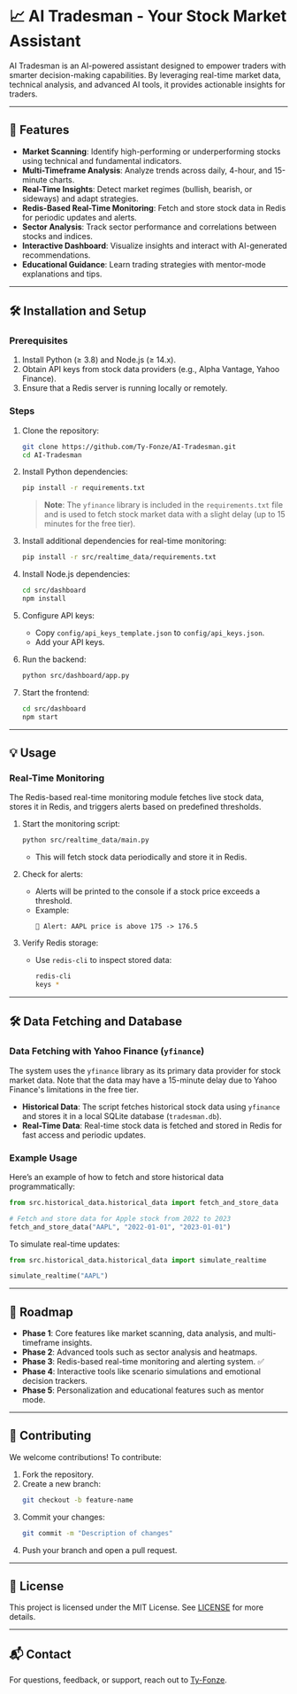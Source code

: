 # 📈 AI Tradesman - Your Stock Market Assistant

AI Tradesman is an AI-powered assistant designed to empower traders with smarter decision-making capabilities. By leveraging real-time market data, technical analysis, and advanced AI tools, it provides actionable insights for traders.

---

## 🚀 Features
- **Market Scanning**: Identify high-performing or underperforming stocks using technical and fundamental indicators.
- **Multi-Timeframe Analysis**: Analyze trends across daily, 4-hour, and 15-minute charts.
- **Real-Time Insights**: Detect market regimes (bullish, bearish, or sideways) and adapt strategies.
- **Redis-Based Real-Time Monitoring**: Fetch and store stock data in Redis for periodic updates and alerts.
- **Sector Analysis**: Track sector performance and correlations between stocks and indices.
- **Interactive Dashboard**: Visualize insights and interact with AI-generated recommendations.
- **Educational Guidance**: Learn trading strategies with mentor-mode explanations and tips.

---

## 🛠️ Installation and Setup

### Prerequisites
1. Install Python (≥ 3.8) and Node.js (≥ 14.x).
2. Obtain API keys from stock data providers (e.g., Alpha Vantage, Yahoo Finance).
3. Ensure that a Redis server is running locally or remotely.

### Steps
1. Clone the repository:
   ```bash
   git clone https://github.com/Ty-Fonze/AI-Tradesman.git
   cd AI-Tradesman
   ```

2. Install Python dependencies:
   ```bash
   pip install -r requirements.txt
   ```

   > **Note**: The `yfinance` library is included in the `requirements.txt` file and is used to fetch stock market data with a slight delay (up to 15 minutes for the free tier).

3. Install additional dependencies for real-time monitoring:
   ```bash
   pip install -r src/realtime_data/requirements.txt
   ```

4. Install Node.js dependencies:
   ```bash
   cd src/dashboard
   npm install
   ```

5. Configure API keys:
   - Copy `config/api_keys_template.json` to `config/api_keys.json`.
   - Add your API keys.

6. Run the backend:
   ```bash
   python src/dashboard/app.py
   ```

7. Start the frontend:
   ```bash
   cd src/dashboard
   npm start
   ```

---

## 💡 Usage

### Real-Time Monitoring
The Redis-based real-time monitoring module fetches live stock data, stores it in Redis, and triggers alerts based on predefined thresholds.

1. Start the monitoring script:
   ```bash
   python src/realtime_data/main.py
   ```
   - This will fetch stock data periodically and store it in Redis.

2. Check for alerts:
   - Alerts will be printed to the console if a stock price exceeds a threshold.
   - Example:
     ```
     🚨 Alert: AAPL price is above 175 -> 176.5
     ```

3. Verify Redis storage:
   - Use `redis-cli` to inspect stored data:
     ```bash
     redis-cli
     keys *
     ```

---

## 🛠️ Data Fetching and Database

### Data Fetching with Yahoo Finance (`yfinance`)
The system uses the `yfinance` library as its primary data provider for stock market data. Note that the data may have a 15-minute delay due to Yahoo Finance's limitations in the free tier.

- **Historical Data**: The script fetches historical stock data using `yfinance` and stores it in a local SQLite database (`tradesman.db`).
- **Real-Time Data**: Real-time stock data is fetched and stored in Redis for fast access and periodic updates.

### Example Usage
Here’s an example of how to fetch and store historical data programmatically:
```python
from src.historical_data.historical_data import fetch_and_store_data

# Fetch and store data for Apple stock from 2022 to 2023
fetch_and_store_data("AAPL", "2022-01-01", "2023-01-01")
```

To simulate real-time updates:
```python
from src.historical_data.historical_data import simulate_realtime

simulate_realtime("AAPL")
```

---

## 📅 Roadmap
- **Phase 1**: Core features like market scanning, data analysis, and multi-timeframe insights.
- **Phase 2**: Advanced tools such as sector analysis and heatmaps.
- **Phase 3**: Redis-based real-time monitoring and alerting system. ✅
- **Phase 4**: Interactive tools like scenario simulations and emotional decision trackers.
- **Phase 5**: Personalization and educational features such as mentor mode.

---

## 🤝 Contributing
We welcome contributions! To contribute:
1. Fork the repository.
2. Create a new branch:
   ```bash
   git checkout -b feature-name
   ```
3. Commit your changes:
   ```bash
   git commit -m "Description of changes"
   ```
4. Push your branch and open a pull request.

---

## 📜 License
This project is licensed under the MIT License. See [LICENSE](LICENSE) for more details.

---

## 📬 Contact
For questions, feedback, or support, reach out to [Ty-Fonze](https://github.com/Ty-Fonze).
